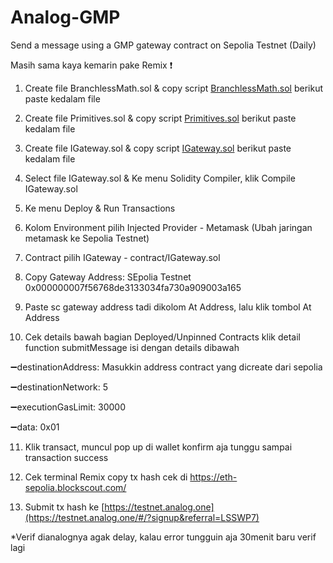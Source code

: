 # Analog-GMP

Send a message using a GMP gateway contract on Sepolia Testnet (Daily)

Masih sama kaya kemarin pake Remix ❗️

1. Create file BranchlessMath.sol & copy script [BranchlessMath.sol](https://github.com/SRnode/Analog-GMP/blob/main/BranchlessMath.sol) berikut paste kedalam file

2. Create file Primitives.sol & copy script [Primitives.sol](https://github.com/SRnode/Analog-GMP/blob/main/Primitives.sol) berikut paste kedalam file

3. Create file IGateway.sol & copy script [IGateway.sol](https://github.com/SRnode/Analog-GMP/blob/main/IGateway.sol) berikut paste kedalam file

4. Select file IGateway.sol & Ke menu Solidity Compiler, klik Compile IGateway.sol

5. Ke menu Deploy & Run Transactions

6. Kolom Environment pilih Injected Provider - Metamask (Ubah jaringan metamask ke Sepolia Testnet)

7. Contract pilih IGateway - contract/IGateway.sol

8. Copy Gateway Address: SEpolia Testnet 0x000000007f56768de3133034fa730a909003a165

9. Paste sc gateway address tadi dikolom At Address, lalu klik tombol At Address

10. Cek details bawah bagian Deployed/Unpinned Contracts klik detail function submitMessage isi dengan details dibawah

➖destinationAddress: Masukkin address contract yang dicreate dari sepolia

➖destinationNetwork: 5

➖executionGasLimit: 30000

➖data: 0x01

11. Klik transact, muncul pop up di wallet konfirm aja tunggu sampai transaction success

12. Cek terminal Remix copy tx hash cek di https://eth-sepolia.blockscout.com/ 

13. Submit tx hash ke [https://testnet.analog.one](https://testnet.analog.one/#/?signup&referral=LSSWP7)

*Verif dianalognya agak delay, kalau error tungguin aja 30menit baru verif lagi

